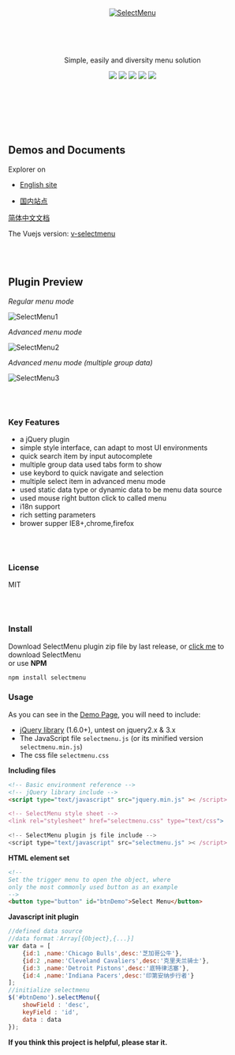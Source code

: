 <br><br><br>

<p align="center">
    <a href="https://terryz.github.io/selectmenu/" target="_blank">
	    <img src="https://terryz.github.io/image/logo/SelectMenu.png" alt="SelectMenu" >
    </a>
</p>

<br><br><br>

<p align="center">
Simple, easily and diversity menu solution
</p>

<p align="center">
  <a href="https://travis-ci.org/TerryZ/SelectMenu"><img src="https://travis-ci.org/TerryZ/SelectMenu.svg?branch=master"></a>
  <a href="https://www.npmjs.com/package/selectmenu"><img src="https://img.shields.io/npm/v/selectmenu.svg"></a>
  <a href="https://www.npmjs.com/package/selectmenu"><img src="https://img.shields.io/npm/dy/selectmenu.svg"></a>
  <a href="https://mit-license.org/"><img src="https://img.shields.io/badge/license-MIT-brightgreen.svg"></a>
  <a href="https://www.npmjs.com/package/selectmenu"><img src="https://img.shields.io/badge/language-javascript%20%2F%20jquery-blue.svg"></a>
</p>

<br><br><br><br><br>


## Demos and Documents

Explorer on

- [English site](https://terryz.github.io/selectmenu)

- [国内站点](https://terryz.gitee.io/selectmenu)

[简体中文文档](README-CN.md)

The Vuejs version: [v-selectmenu](https://github.com/TerryZ/v-selectmenu)

<br><br>

## Plugin Preview

*Regular menu mode*

![SelectMenu1](https://terryz.github.io/image/SelectMenuBase.png)

*Advanced menu mode*

![SelectMenu2](https://terryz.github.io/image/SelectMenu.png)

*Advanced menu mode (multiple group data)*

![SelectMenu3](https://terryz.github.io/image/SelectMenuGroup.png)



<br><br>



### Key Features

- a jQuery plugin
- simple style interface, can adapt to most UI environments
- quick search item by input autocomplete
- multiple group data used tabs form to show
- use keybord to quick navigate and selection
- multiple select item in advanced menu mode
- used static data type or dynamic data to be menu data source
- used mouse right button click to called menu
- i18n support
- rich setting parameters
- brower supper IE8+,chrome,firefox

<br><br>

### License

MIT

<br><br>




### Install  
  Download SelectMenu plugin zip file by last release, or [click me](https://github.com/TerryZ/SelectMenu/archive/master.zip) to download SelectMenu  
  or use **NPM**
  ```
  npm install selectmenu
  ```
### Usage
  As you can see in the [Demo Page](https://terryz.github.io/selectmenu/demo.html), you will need to include:
  - [jQuery library](http://jquery.com) (1.6.0+), untest on jquery2.x & 3.x
  - The JavaScript file `selectmenu.js` (or its minified version `selectmenu.min.js`)
  - The css file `selectmenu.css`
  
  **Including files**  
  ```html
  <!-- Basic environment reference -->
  <!-- jQuery library include -->
  <script type="text/javascript" src="jquery.min.js" >< /script>
  
  <!-- SelectMenu style sheet -->
  <link rel="stylesheet" href="selectmenu.css" type="text/css">
  
  <!-- SelectMenu plugin js file include -->
  <script type="text/javascript" src="selectmenu.js" >< /script>
  ```

  **HTML element set**  
  ```html
  <!--
  Set the trigger menu to open the object, where
  only the most commonly used button as an example
  -->
  <button type="button" id="btnDemo">Select Menu</button>
  ```

  **Javascript init plugin**
  ```js
  //defined data source
  //data format：Array[{Object},{...}]
  var data = [
      {id:1 ,name:'Chicago Bulls',desc:'芝加哥公牛'},
      {id:2 ,name:'Cleveland Cavaliers',desc:'克里夫兰骑士'},
      {id:3 ,name:'Detroit Pistons',desc:'底特律活塞'},
      {id:4 ,name:'Indiana Pacers',desc:'印第安纳步行者'}
  ];
  //initialize selectmenu
  $('#btnDemo').selectMenu({
      showField : 'desc',
      keyField : 'id',
      data : data
  });
  ```

**If you think this project is helpful, please star it.**
